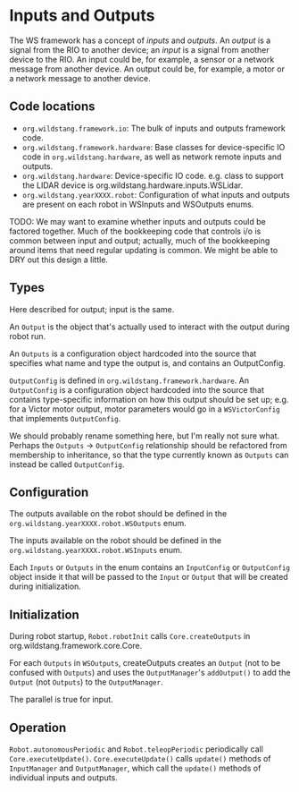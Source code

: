 # Inputs and Outputs

The WS framework has a concept of *inputs* and *outputs*. An *output* is a signal from the RIO to another device; an *input* is a signal from another device to the RIO. An input could be, for example, a sensor or a network message from another device. An output could be, for example, a motor or a network message to another device.

## Code locations

-  `org.wildstang.framework.io`: The bulk of inputs and outputs framework code.
-  `org.wildstang.framework.hardware`: Base classes for device-specific IO code in `org.wildstang.hardware`, as well as network remote inputs and outputs.
-  `org.wildstang.hardware`: Device-specific IO code. e.g. class to support the LIDAR device is org.wildstang.hardware.inputs.WSLidar.
-  `org.wildstang.yearXXXX.robot`: Configuration of what inputs and outputs are present on each robot in WSInputs and WSOutputs enums.

TODO: We may want to examine whether inputs and outputs could be factored together. Much of the bookkeeping code that controls i/o is common between input and output; actually, much of the bookkeeping around items that need regular updating is common. We might be able to DRY out this design a little.

## Types

Here described for output; input is the same.

An `Output` is the object that's actually used to interact with the output during robot run.

An `Outputs` is a configuration object hardcoded into the source that specifies what name and type the output is, and contains an OutputConfig.

`OutputConfig` is defined in `org.wildstang.framework.hardware`. An `OutputConfig` is a configuration object hardcoded into the source that contains type-specific information on how this output should be set up; e.g. for a Victor motor output, motor parameters would go in a `WSVictorConfig` that implements `OutputConfig`.

We should probably rename something here, but I'm really not sure what. Perhaps the `Outputs` -> `OutputConfig` relationship should be refactored from membership to inheritance, so that the type currently known as `Outputs` can instead be called `OutputConfig`.

## Configuration
The outputs available on the robot should be defined in the `org.wildstang.yearXXXX.robot.WSOutputs` enum.

The inputs available on the robot should be defined in the `org.wildstang.yearXXXX.robot.WSInputs` enum.

Each `Inputs` or `Outputs` in the enum contains an `InputConfig` or `OutputConfig` object inside it that will be passed to the `Input` or `Output` that will be created during initialization.

## Initialization
During robot startup, `Robot.robotInit` calls `Core.createOutputs` in org.wildstang.framework.core.Core.

For each `Outputs` in `WSOutputs`, createOutputs creates an `Output` (not to be confused with `Outputs`) and uses the `OutputManager`'s `addOutput()` to add the `Output` (not `Outputs`) to the `OutputManager`.

The parallel is true for input.

## Operation
`Robot.autonomousPeriodic` and `Robot.teleopPeriodic` periodically call `Core.executeUpdate()`. `Core.executeUpdate()` calls `update()` methods of `InputManager` and `OutputManager`, which call the `update()` methods of individual inputs and outputs.